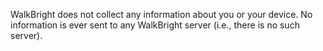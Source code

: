 WalkBright does not collect any information about you or your device.  No information is ever sent to any WalkBright server (i.e., there is no such server).

